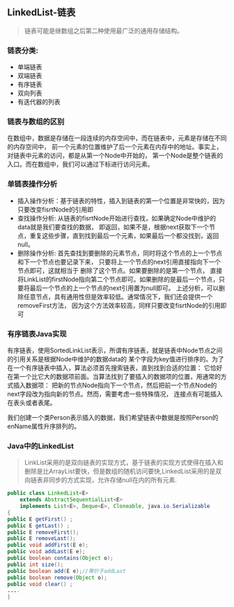 ## LinkedList-链表

>链表可能是继数组之后第二种使用最广泛的通用存储结构。

### 链表分类:

* 单端链表
* 双端链表
* 有序链表
* 双向列表
* 有迭代器的列表

### 链表与数组的区别

在数组中，数据是存储在一段连续的内存空间中，而在链表中，元素是存储在不同的内存空间中，
前一个元素的位置维护了后一个元素在内存中的地址。事实上，对链表中元素的访问，都是从第一个Node中开始的，
第一个Node是整个链表的入口。而在数组中，我们可以通过下标进行访问元素。

### 单链表操作分析

* 插入操作分析：基于链表的特性，插入到链表的第一个位置是非常快的，因为只要改变fisrtNode的引用即
* 查找操作分析: 从链表的fisrtNode开始进行查找，如果确定Node中维护的data就是我们要查找的数据，
即返回，如果不是，根据next获取下一个节点，重复这些步骤，直到找到最后一个元素，如果最后一个都没找到，返回null。
* 删除操作分析: 首先查找到要删除的元素节点，同时将这个节点的上一个节点和下一个节点也要记录下来，
只要将上一个节点的next引用直接指向下一个节点即可，这就相当于 删除了这个节点。如果要删除的是第一个节点，
直接将LinkList的firstNode指向第二个节点即可。如果删除的是最后一个节点，只要将最后一个节点的上一个节点的next引用置为null即可。
上述分析，可以删除任意节点，具有通用性但是效率较低。通常情况下，我们还会提供一个removeFirst方法，
因为这个方法效率较高，同样只要改变fisrtNode的引用即可

### 有序链表Java实现

有序链表，使用SortedLinkList表示，所谓有序链表，就是链表中Node节点之间的引用关系是根据Node中维护的数据data的
某个字段为key值进行排序的。为了在一个有序链表中插入，算法必须首先搜索链表，直到找到合适的位置：
它恰好在第一个比它大的数据项前面。当算法找到了要插入的数据项的位置，用通常的方式插入数据项：
把新的节点Node指向下一个节点，然后把前一个节点Node的next字段改为指向新的节点。然而，需要考虑一些特殊情况，
连接点有可能插入在表头或者表尾。

我们创建一个类Person表示插入的数据，我们希望链表中数据是按照Person的enName属性升序排列的。  

### Java中的LinkedList

>LinkList采用的是双向链表的实现方式，基于链表的实现方式使得在插入和删除是比ArrayList要快，但是数组的随机访问要快,LinkedList采用的是双向链表非同步的方式实现，允许存储null在内的所有元素.

```java
public class LinkedList<E>
    extends AbstractSequentialList<E>
    implements List<E>, Deque<E>, Cloneable, java.io.Serializable
{
public E getFirst() ;
public E getLast() ;
public E removeFirst();
public E removeLast();
public void addFirst(E e);
public void addLast(E e);
public boolean contains(Object o);
public int size();
public boolean add(E e);//等价于addLast
public boolean remove(Object o);
public void clear() ;
....
}
```
